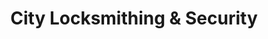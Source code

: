 ---
title: "City Locksmithing & Security"
url: /lloydminster/city-locksmithing-und-security/
shop: Schlüsseldienst
---